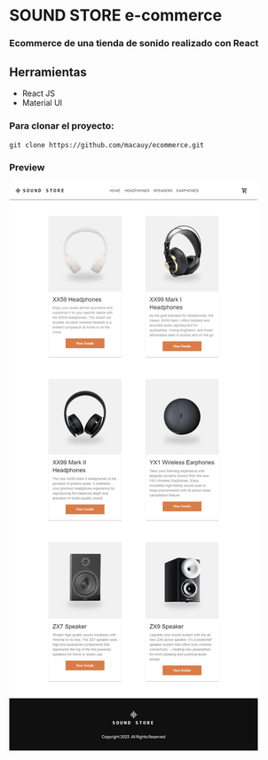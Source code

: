 # SOUND STORE e-commerce

### Ecommerce de una tienda de sonido realizado con React

## Herramientas

- React JS
- Material UI

### Para clonar el proyecto:

```
git clone https://github.com/macauy/ecommerce.git
```

### Preview

![](/public/Preview.png)
